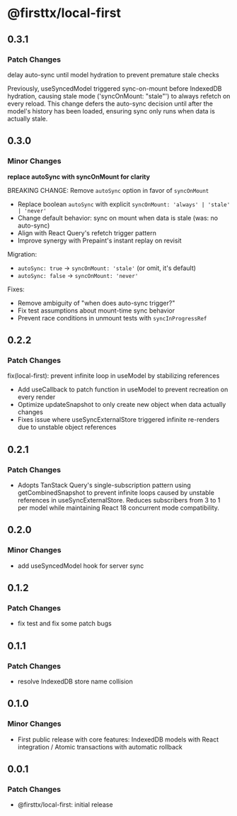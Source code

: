 # @firsttx/local-first

## 0.3.1

### Patch Changes

delay auto-sync until model hydration to prevent premature stale checks

Previously, useSyncedModel triggered sync-on-mount before IndexedDB hydration,
causing stale mode ('syncOnMount: "stale"') to always refetch on every reload.
This change defers the auto-sync decision until after the model's history has
been loaded, ensuring sync only runs when data is actually stale.

## 0.3.0

### Minor Changes

**replace autoSync with syncOnMount for clarity**

BREAKING CHANGE: Remove `autoSync` option in favor of `syncOnMount`

- Replace boolean `autoSync` with explicit `syncOnMount: 'always' | 'stale' | 'never'`
- Change default behavior: sync on mount when data is stale (was: no auto-sync)
- Align with React Query's refetch trigger pattern
- Improve synergy with Prepaint's instant replay on revisit

Migration:

- `autoSync: true` → `syncOnMount: 'stale'` (or omit, it's default)
- `autoSync: false` → `syncOnMount: 'never'`

Fixes:

- Remove ambiguity of "when does auto-sync trigger?"
- Fix test assumptions about mount-time sync behavior
- Prevent race conditions in unmount tests with `syncInProgressRef`

## 0.2.2

### Patch Changes

fix(local-first): prevent infinite loop in useModel by stabilizing references

- Add useCallback to patch function in useModel to prevent recreation on every render
- Optimize updateSnapshot to only create new object when data actually changes
- Fixes issue where useSyncExternalStore triggered infinite re-renders due to unstable object references

## 0.2.1

### Patch Changes

- Adopts TanStack Query's single-subscription pattern using getCombinedSnapshot to prevent infinite loops caused by unstable references in useSyncExternalStore. Reduces subscribers from 3 to 1 per model while maintaining React 18 concurrent mode compatibility.

## 0.2.0

### Minor Changes

- add useSyncedModel hook for server sync

## 0.1.2

### Patch Changes

- fix test and fix some patch bugs

## 0.1.1

### Patch Changes

- resolve IndexedDB store name collision

## 0.1.0

### Minor Changes

- First public release with core features: IndexedDB models with React integration / Atomic transactions with automatic rollback

## 0.0.1

### Patch Changes

- @firsttx/local-first: initial release
